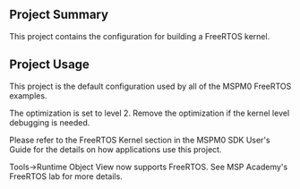 ## Project Summary

This project contains the configuration for building a FreeRTOS kernel.

## Project Usage

This project is the default configuration used by all of the MSPM0
FreeRTOS examples.

The optimization is set to level 2. Remove the optimization if the
kernel level debugging is needed.

Please refer to the FreeRTOS Kernel section in the MSPM0 SDK User's
Guide for the details on how applications use this project.

Tools->Runtime Object View now supports FreeRTOS. See MSP Academy's
FreeRTOS lab for more details.
